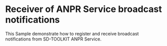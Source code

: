 # Receiver of ANPR Service broadcast notifications

This Sample demonstrate how to register and receive broadcast notifications from SD-TOOLKIT ANPR Service.
